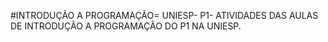 #INTRODUÇÃO A PROGRAMAÇÃO= UNIESP- P1-
ATIVIDADES DAS AULAS DE INTRODUÇÃO A PROGRAMAÇÃO DO P1 NA UNIESP. 
